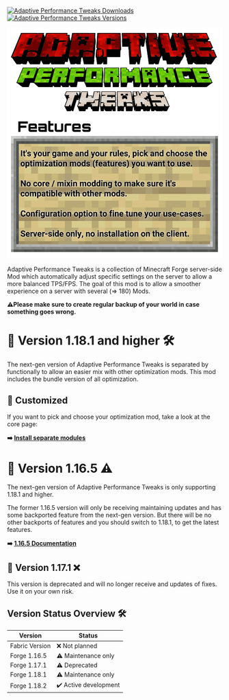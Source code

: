 [![Adaptive Performance Tweaks Downloads](http://cf.way2muchnoise.eu/full_adaptive-performance-tweaks_downloads.svg)](https://www.curseforge.com/minecraft/mc-mods/adaptive-performance-tweaks)
[![Adaptive Performance Tweaks Versions](http://cf.way2muchnoise.eu/versions/Minecraft_adaptive-performance-tweaks_all.svg)](https://www.curseforge.com/minecraft/mc-mods/adaptive-performance-tweaks)

![Adaptive Performance Tweaks: Game Rules][header]

Adaptive Performance Tweaks is a collection of Minecraft Forge server-side Mod which automatically adjust specific settings on the server to allow a more balanced TPS/FPS.
The goal of this mod is to allow a smoother experience on a server with several (=> 180) Mods.

**⚠️Please make sure to create regular backup of your world in case something goes wrong.**

# 🚀 Version 1.18.1 and higher 🛠️

The next-gen version of Adaptive Performance Tweaks is separated by functionally to allow an easier mix with other optimization mods.
This mod includes the bundle version of all optimization.

## 🔭 Customized

If you want to pick and choose your optimization mod, take a look at the core page:

**➡️ [Install separate modules][core]**

# 🚀 Version 1.16.5 ⚠️

The next-gen version of Adaptive Performance Tweaks is only supporting 1.18.1 and higher.

The former 1.16.5 version will only be receiving maintaining updates and has some backported feature from the next-gen version.
But there will be no other backports of features and you should switch to 1.18.1, to get the latest features.

**➡️ [1.16.5 Documentation][adaptive_performance_tweaks_legacy]**

## 🚀 Version 1.17.1 ❌

This version is deprecated and will no longer receive and updates of fixes. Use it on your own risk.

## Version Status Overview 🛠️

| Version        | Status                |
| -------------- | --------------------- |
| Fabric Version | ❌ Not planned        |
| Forge 1.16.5   | ⚠️ Maintenance only   |
| Forge 1.17.1   | ⚠️ Deprecated         |
| Forge 1.18.1   | ⚠️ Maintenance only   |
| Forge 1.18.2   | ✔️ Active development |

[header]: ../assets/aptweaks-header.png

[adaptive_performance_tweaks_legacy]: https://github.com/MarkusBordihn/BOs-Adaptive-Performance-Tweaks/tree/1.16.5
[bundled]: https://www.curseforge.com/minecraft/mc-mods/adaptive-performance-tweaks
[core]: https://www.curseforge.com/minecraft/mc-mods/adaptive-performance-tweaks-core
[gamerules]: https://www.curseforge.com/minecraft/mc-mods/adaptive-performance-tweaks-gamerules
[items]: https://www.curseforge.com/minecraft/mc-mods/adaptive-performance-tweaks-items
